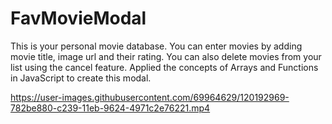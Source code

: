 # FavMovieModal
This is your personal movie database. You can enter movies by adding movie title, image url and their rating. You can also delete movies from your list using the cancel feature. Applied the concepts of Arrays and Functions in JavaScript to create this modal.

https://user-images.githubusercontent.com/69964629/120192969-782be880-c239-11eb-9624-4971c2e76221.mp4
